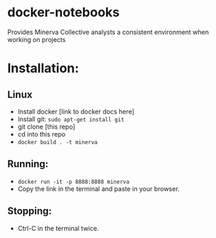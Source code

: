 # docker-notebooks
Provides Minerva Collective analysts a consistent environment when working on projects

# Installation:
## Linux

* Install docker [link to docker docs here]  
* Install git: `sudo apt-get install git`
* git clone [this repo]
* cd into this repo
* `docker build . -t minerva`

## Running:
* `docker run -it -p 8888:8888 minerva`
* Copy the link in the terminal and paste in your browser.

## Stopping:
* Ctrl-C in the terminal twice.


